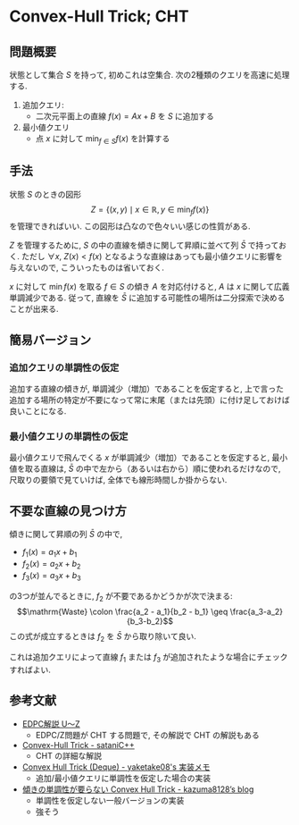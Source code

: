 # Convex-Hull Trick; CHT

## 問題概要

状態として集合 $S$ を持って, 初めこれは空集合.
次の2種類のクエリを高速に処理する.

1. 追加クエリ:
    - 二次元平面上の直線 $f(x) = Ax + B$ を $S$ に追加する
2. 最小値クエリ
    - 点 $x$ に対して $\min_{f \in S} f(x)$ を計算する

## 手法

状態 $S$ のときの図形
$$Z = \{ (x, y) \mid x \in \mathbb R, y \in \min_f f(x) \}$$
を管理できればいい.
この図形は凸なので色々いい感じの性質がある.

$Z$ を管理するために, $S$ の中の直線を傾きに関して昇順に並べて列 $\bar{S}$ で持っておく.
ただし $\forall x,~ Z(x) < f(x)$ となるような直線はあっても最小値クエリに影響を与えないので,
こういったものは省いておく.

$x$ に対して $\min f(x)$ を取る $f \in S$ の傾き $A$ を対応付けると,
$A$ は $x$ に関して広義単調減少である.
従って, 直線を $\bar{S}$ に追加する可能性の場所は二分探索で決めることが出来る.

## 簡易バージョン

### 追加クエリの単調性の仮定

追加する直線の傾きが, 単調減少（増加）であることを仮定すると,
上で言った追加する場所の特定が不要になって常に末尾（または先頭）に付け足しておけば良いことになる.

### 最小値クエリの単調性の仮定

最小値クエリで飛んでくる $x$ が単調減少（増加）であることを仮定すると,
最小値を取る直線は, $\bar{S}$ の中で左から（あるいは右から）順に使われるだけなので,
尺取りの要領で見ていけば, 全体でも線形時間しか掛からない.

## 不要な直線の見つけ方

傾きに関して昇順の列 $\bar{S}$ の中で,

- $f_1(x) = a_1 x + b_1$
- $f_2(x) = a_2 x + b_2$
- $f_3(x) = a_3 x + b_3$

の3つが並んでるときに, $f_2$ が不要であるかどうかが次で決まる:
$$\mathrm{Waste} \colon \frac{a_2 - a_1}{b_2 - b_1} \geq \frac{a_3-a_2}{b_3-b_2}$$
この式が成立するときは $f_2$ を $\bar{S}$ から取り除いて良い.

これは追加クエリによって直線 $f_1$ または $f_3$ が追加されたような場合にチェックすればよい.

## 参考文献

- [EDPC解説 U～Z](https://kyopro-friends.hatenablog.com/entry/2019/01/12/231106)
    - EDPC/Z問題が CHT する問題で, その解説で CHT の解説もある
- [Convex-Hull Trick - sataniC++](http://satanic0258.hatenablog.com/entry/2016/08/16/181331)
    - CHT の詳細な解説
- [Convex Hull Trick (Deque) - yaketake08's 実装メモ](https://tjkendev.github.io/procon-library/python/convex_hull_trick/deque.html)
    - 追加/最小値クエリに単調性を仮定した場合の実装
- [傾きの単調性が要らない Convex Hull Trick - kazuma8128’s blog](https://kazuma8128.hatenablog.com/entry/2018/02/28/102130)
    - 単調性を仮定しない一般バージョンの実装
    - 強そう
